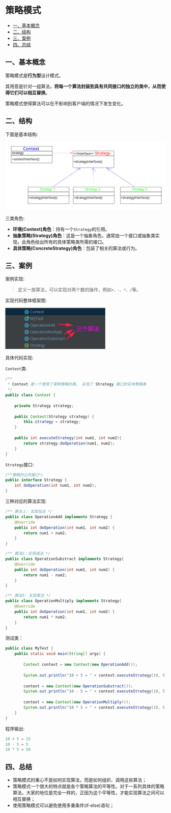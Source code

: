 # 策略模式

* [一、基本概念](#一基本概念)
* [二、结构](#二结构)
* [三、案例](#三案例)
* [四、总结](#四总结)

## 一、基本概念

策略模式是**行为型**设计模式。

其用意是针对一组算法，**将每一个算法封装到具有共同接口的独立的类中，从而使得它们可以相互替换**。

策略模式使得算法可以在不影响到客户端的情况下发生变化。

## 二、结构

下面是基本结构:

![](images/01_stratgy_01.png)

三类角色:

* **环境(Context)角色**：持有一个`Strategy`的引用。
* **抽象策略(Strategy)角色**：这是一个抽象角色，通常由一个接口或抽象类实现。此角色给出所有的具体策略类所需的接口。
* **具体策略(ConcreteStrategy)角色**：包装了相关的算法或行为。

## 三、案例

案例实现:

> 定义一族算法，可以实现对两个数的操作，例如`+、-、*、/`等。

实现代码整体框架图:

![pic](images/01_stratgy_02.png)

具体代码实现:

`Context`类:

```java
/**
 * Context 是一个使用了某种策略的类。 实现了 Strategy 接口的实体策略类
 */
public class Context {

    private Strategy strategy;

    public Context(Strategy strategy) {
        this.strategy = strategy;
    }

    public int executeStrategy(int num1, int num2){
        return strategy.doOperation(num1, num2);
    }
}
```

`Strategy`接口:

```java
/**策略的公共接口*/
public interface Strategy {
    int doOperation(int num1, int num2);
}
```

三种对应的算法实现:

```java
/** 算法１: 实现加法 */
public class OperationAdd implements Strategy {
    @Override
    public int doOperation(int num1, int num2) {
        return num1 + num2;
    }
}
```

```java
/** 算法2：实现减法 */
public class OperationSubstract implements Strategy{
    @Override
    public int doOperation(int num1, int num2) {
        return num1 - num2;
    }
}
```

```java
/** 算法3: 实现乘法 */
public class OperationMultiply implements Strategy{
    @Override
    public int doOperation(int num1, int num2) {
        return num1 * num2;
    }
}
```

测试类：

```java
public class MyTest {
    public static void main(String[] args) {

        Context context = new Context(new OperationAdd());

        System.out.println("10 + 5 = " + context.executeStrategy(10, 5));

        context = new Context(new OperationSubstract());
        System.out.println("10 - 5 = " + context.executeStrategy(10, 5));

        context = new Context(new OperationMultiply());
        System.out.println("10 * 5 = " + context.executeStrategy(10, 5));
    }
}
```

程序输出:

```java
10 + 5 = 15
10 - 5 = 5
10 * 5 = 50
```

## 四、总结

* 策略模式的重心不是如何实现算法，而是如何组织、调用这些算法；
* 策略模式一个很大的特点就是各个策略算法的平等性。对于一系列具体的策略算法，大家的地位是完全一样的，正因为这个平等性，才能实现算法之间可以相互替换；
* 使用策略模式可以避免使用多重条件(if-else)语句；